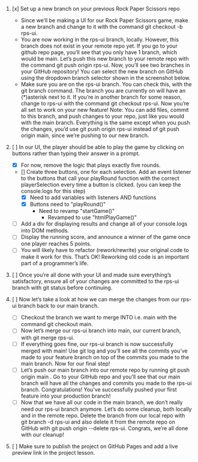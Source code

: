 <!-- Assignment: https://www.theodinproject.com/lessons/foundations-revisiting-rock-paper-scissors#assignment:~:text=making%20new%20branches.-,Assignment,-Set%20up%20a -->

1. [x] Set up a new branch on your previous Rock Paper Scissors repo
    - Since we’ll be making a UI for our Rock Paper Scissors game, make a new branch and change to it with the command git checkout -b rps-ui.
    - You are now working in the rps-ui branch, locally. However, this branch does not exist in your remote repo yet. If you go to your github repo page, you’ll see that you only have 1 branch, which would be main. Let’s push this new branch to your remote repo with the command git push origin rps-ui. Now, you’ll see two branches in your GitHub repository! You can select the new branch on GitHub using the dropdown branch selector shown in the screenshot below.
    - Make sure you are on the rps-ui branch. You can check this, with the git branch command. The branch you are currently on will have an (*)asterisk next to it. If you’re in another branch for some reason, change to rps-ui with the command git checkout rps-ui. Now you’re all set to work on your new feature! Note: You can add files, commit to this branch, and push changes to your repo, just like you would with the main branch. Everything is the same except when you push the changes, you’d use git push origin rps-ui instead of git push origin main, since we’re pushing to our new branch.

2. [ ] In our UI, the player should be able to play the game by clicking on buttons rather than typing their answer in a prompt.
    - [x] For now, remove the logic that plays exactly five rounds.
    - [] Create three buttons, one for each selection. Add an event listener to the buttons that call your playRound function with the correct playerSelection every time a button is clicked. (you can keep the console.logs for this step)
        - [x] Need to add variables with listeners AND functions
        - [x] Buttons need to "playRound()"
            - Need to revamp "startGame()"
                - Revamped to use "htmlPlayGame()"
    - [ ] Add a div for displaying results and change all of your console.logs into DOM methods.
    - [ ] Display the running score, and announce a winner of the game once one player reaches 5 points.
    - [ ] You will likely have to refactor (rework/rewrite) your original code to make it work for this. That’s OK! Reworking old code is an important part of a programmer’s life.

3. [ ] Once you’re all done with your UI and made sure everything’s satisfactory, ensure all of your changes are committed to the rps-ui branch with git status before continuing.
4. [ ] Now let’s take a look at how we can merge the changes from our rps-ui branch back to our main branch.
    - [ ] Checkout the branch we want to merge INTO i.e. main with the command git checkout main.
    - [ ] Now let’s merge our rps-ui branch into main, our current branch, with git merge rps-ui.
    - [ ] If everything goes fine, our rps-ui branch is now successfully merged with main! Use git log and you’ll see all the commits you’ve made to your feature branch on top of the commits you made to the main branch. Now for our final step!
    - [ ] Let’s push our main branch into our remote repo by running git push origin main . Go to your GitHub repo and you’ll see that our main branch will have all the changes and commits you made to the rps-ui branch. Congratulations! You’ve successfully pushed your first feature into your production branch!
    - [ ] Now that we have all our code in the main branch, we don’t really need our rps-ui branch anymore. Let’s do some cleanup, both locally and in the remote repo. Delete the branch from our local repo with git branch -d rps-ui and also delete it from the remote repo on GitHub with git push origin --delete rps-ui. Congrats, we’re all done with our cleanup!
5. [ ] Make sure to publish the project on GitHub Pages and add a live preview link in the project lesson.
